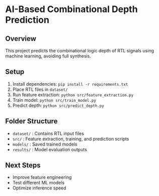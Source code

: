 # AI-Based Combinational Depth Prediction

## Overview
This project predicts the combinational logic depth of RTL signals using machine learning, avoiding full synthesis.

## Setup
1. Install dependencies: `pip install -r requirements.txt`
2. Place RTL files in `dataset/`
3. Run feature extraction: `python src/feature_extraction.py`
4. Train model: `python src/train_model.py`
5. Predict depth: `python src/predict_depth.py`

## Folder Structure
- `dataset/` : Contains RTL input files
- `src/` : Feature extraction, training, and prediction scripts
- `models/` : Saved trained models
- `results/` : Model evaluation outputs

## Next Steps
- Improve feature engineering
- Test different ML models
- Optimize inference speed
